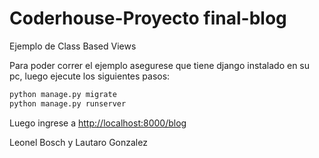 # Coderhouse-Proyecto final-blog
Ejemplo de Class Based Views

Para poder correr el ejemplo asegurese que tiene django instalado en su pc, luego ejecute los siguientes pasos:

```bash
python manage.py migrate
python manage.py runserver
```

Luego ingrese a [http://localhost:8000/blog](http://localhost:8000/blog)

Leonel Bosch y Lautaro Gonzalez